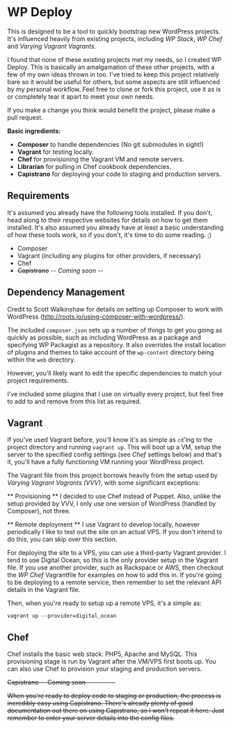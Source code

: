 WP Deploy
=========

This is designed to be a tool to quickly bootstrap new WordPress projects. It's influenced heavily from existing projects,
including *WP Stack*, *WP Chef* and *Varying Vagrant Vagrants*.

I found that none of these existing projects met my needs, so I created WP Deploy. This is basically an amalgamation of these
other projects, with a few of my own ideas thrown in too. I've tried to keep this project relatively bare so it would be useful
for others, but some aspects are still influenced by my personal workflow. Feel free to clone or fork this project, use it as is
or completely tear it apart to meet your own needs.

If you make a change you think would benefit the project, please make a pull request.

**Basic ingredients:**

* **Composer** to handle dependencies (No git submodules in sight!)
* **Vagrant** for testing locally.
* **Chef** for provisioning the Vagrant VM and remote servers.
* **Librarian** for pulling in Chef cookbook dependencies.
* **Capistrano** for deploying your code to staging and production servers.

Requirements
------------

It's assumed you already have the following tools installed. If you don't, head along to their respective websites for details
on how to get them installed. It's also assumed you already have at least a basic understanding of how these tools work, so if you don't, it's
time to do some reading. ;)

* Composer
* Vagrant (including any plugins for other providers, if necessary)
* Chef
* <del>Capistrano</del> *-- Coming soon --*

Dependency Management
---------------------

Credit to Scott Walkinshaw for details on setting up Composer to work with WordPress (http://roots.io/using-composer-with-wordpress/).

The included `composer.json` sets up a number of things to get you going as quickly as possible, such as including WordPress as a package
and specifying WP Packagist as a repository. It also overrides the install location of plugins and themes to take account of the `wp-content`
directory being within the `web` directory.

However, you'll likely want to edit the specific dependencies to match your project requirements.

I've included some plugins that I use on virtually every project, but feel free to add to and remove from this list as required.

Vagrant
-------

If you've used Vagrant before, you'll know it's as simple as `cd`'ing to the project directory and running `vagrant up`. This will boot up a VM, setup the server
to the specified config settings (see *Chef* settings below) and that's it, you'll have a fully functioning VM running your WordPress project.

The Vagrant file from this project borrows heavily from the setup used by *Varying Vagrant Vagrants (VVV)*, with some significant exceptions:

** Provisioning **
I decided to use Chef instead of Puppet. Also, unlike the setup provided by VVV, I only use one version of WordPress (handled by Composer), not three.

** Remote deployment **
I use Vagrant to develop locally, however periodically I like to test out the site on an actual VPS. If you don't intend to do this, you can skip over this section.

For deploying the site to a VPS, you can use a third-party Vagrant provider. I tend to use Digital Ocean, so this is the only provider setup in the Vagrant file. If
you use another provider, such as Rackspace or AWS, then checkout the *WP Chef* Vagrantfile for examples on how to add this in. If you're going to be deploying
to a remote service, then remember to set the relevant API details in the Vagrant file.

Then, when you're ready to setup up a remote VPS, it's a simple as:

`vagrant up --provider=digital_ocean`

Chef
----

Chef installs the basic web stack: PHP5, Apache and MySQL. This provisioning stage is run by Vagrant after the VM/VPS first boots up.
You can also use Chef to provision your staging and production servers.

<del>
Capistrano -- Coming soon
----------

When you're ready to deploy code to staging or production, the process is incredibly easy using Capistrano. There's already plenty of good documentation
out there on using Capistrano, so I won't repeat it here. Just remember to enter your server details into the config files.
</del>